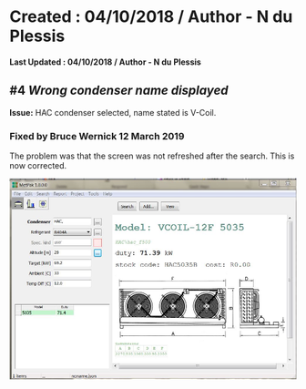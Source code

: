 # Created : 04/10/2018 / Author - N du Plessis
#### Last Updated : 04/10/2018 / Author - N du Plessis

##  #4 **_Wrong condenser name displayed_**

**Issue:** HAC condenser selected, name stated is V-Coil.

### Fixed by Bruce Wernick 12 March 2019

The problem was that the screen was not refreshed after the search.
This is now corrected.


![alt text](CondenserCoastal.JPG "Wrong Condenser Name Supplied")

